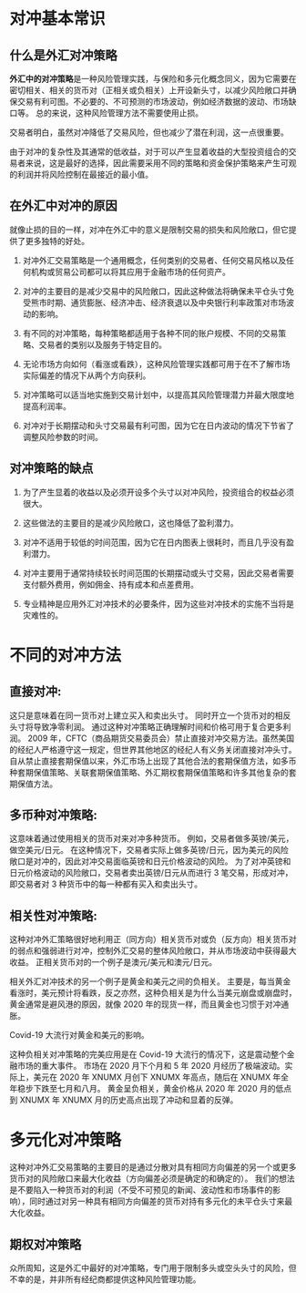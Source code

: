 # 对冲基本常识


## 什么是外汇对冲策略

**外汇中的对冲策略**是一种风险管理实践，与保险和多元化概念同义，因为它需要在密切相关、相关的货币对（正相关或负相关）上开设新头寸，以减少风险敞口并确保交易有利可图。不必要的、不可预测的市场波动，例如经济数据的波动、市场缺口等。 总的来说，这种风险管理方法不需要使用止损。

交易者明白，虽然对冲降低了交易风险，但也减少了潜在利润，这一点很重要。

由于对冲的复杂性及其通常的低收益，对于可以产生显着收益的大型投资组合的交易者来说，这是最好的选择，因此需要采用不同的策略和资金保护策略来产生可观的利润并将风险控制在最接近的最小值。

## 在外汇中对冲的原因

就像止损的目的一样，对冲在外汇中的意义是限制交易的损失和风险敞口，但它提供了更多独特的好处。


1. 对冲外汇交易策略是一个通用概念，任何类别的交易者、任何交易风格以及任何机构或贸易公司都可以将其应用于金融市场的任何资产。
2. 对冲的主要目的是减少交易中的风险敞口，因此这种做法将确保未平仓头寸免受熊市时期、通货膨胀、经济冲击、经济衰退以及中央银行利率政策对市场波动的影响。

3. 有不同的对冲策略，每种策略都适用于各种不同的账户规模、不同的交易策略、交易者的类别以及服务于特定目的。
4. 无论市场方向如何（看涨或看跌），这种风险管理实践都可用于在不了解市场实际偏差的情况下从两个方向获利。

5. 对冲策略可以适当地实施到交易计划中，以提高其风险管理潜力并最大限度地提高利润率。

6. 对冲对于长期摆动和头寸交易最有利可图，因为它在日内波动的情况下节省了调整风险参数的时间。


## 对冲策略的缺点  

1. 为了产生显着的收益以及必须开设多个头寸以对冲风险，投资组合的权益必须很大。

2. 这些做法的主要目的是减少风险敞口，这也降低了盈利潜力。

3. 对冲不适用于较低的时间范围，因为它在日内图表上很耗时，而且几乎没有盈利潜力。

4. 对冲主要用于通常持续较长时间范围的长期摆动或头寸交易，因此交易者需要支付额外费用，例如佣金、持有成本和点差费用。

5. 专业精神是应用外汇对冲技术的必要条件，因为这些对冲技术的实施不当将是灾难性的。

# 不同的对冲方法

## 直接对冲:

这只是意味着在同一货币对上建立买入和卖出头寸。 同时开立一个货币对的相反头寸将导致净零利润。 通过这种对冲策略正确理解时间和价格可用于复合更多利润。
2009 年，CFTC（商品期货交易委员会）禁止直接对冲交易方法。虽然美国的经纪人严格遵守这一规定，但世界其他地区的经纪人有义务关闭直接对冲头寸。
自从禁止直接套期保值以来，外汇市场上出现了其他合法的套期保值方法，如多币种套期保值策略、关联套期保值策略、外汇期权套期保值策略和许多其他复杂的套期保值方法。


## 多币种对冲策略: 

这意味着通过使用相关的货币对来对冲多种货币。
例如，交易者做多英镑/美元，做空美元/日元。 在这种情况下，交易者实际上做多英镑/日元，因为美元的风险敞口是对冲的，因此对冲交易面临英镑和日元价格波动的风险。 为了对冲英镑和日元价格波动的风险敞口，交易者卖出英镑/日元从而进行 3 笔交易，形成对冲，即交易者对 3 种货币中的每一种都有买入和卖出头寸。


## 相关性对冲策略:

这种对冲外汇策略很好地利用正（同方向）相关货币对或负（反方向）相关货币对的弱点和强弱进行对冲，控制外汇交易的整体风险敞口，并从市场波动中获得最大收益。
正相关货币对的一个例子是澳元/美元和澳元/日元。


相关外汇对冲技术的另一个例子是黄金和美元之间的负相关。
主要是，每当黄金看涨时，美元预计将看跌，反之亦然，这种负相关是为什么当美元崩盘或崩盘时，黄金通常是避风港的原因，就像 2020 年的现货一样，而且黄金也习惯于对冲通胀。


Covid-19 大流行对黄金和美元的影响。

这种负相关对冲策略的完美应用是在 Covid-19 大流行的情况下，这是震动整个金融市场的重大事件。 市场在 2020 月下个月和 5 年 2020 月经历了极端波动。实际上，美元在 2020 年 XNUMX 月创下 XNUMX 年高点，随后在 XNUMX 年全年稳步下跌至七月和八月。
  黄金呈负相关，黄金价格从 2020 年 2020 月的低点到 XNUMX 年 XNUMX 月的历史高点出现了冲动和显着的反弹。

# 多元化对冲策略

这种对冲外汇交易策略的主要目的是通过分散对具有相同方向偏差的另一个或更多货币对的风险敞口来最大化收益（方向偏差必须是确定的和确定的）。 我们的想法是不要陷入一种货币对的利润（不受不可预见的新闻、波动性和市场事件的影响），同时通过对另一种具有相同方向偏差的货币对持有多元化的未平仓头寸来最大化收益。

## 期权对冲策略

众所周知，这是外汇中最好的对冲策略，专门用于限制多头或空头头寸的风险，但不幸的是，并非所有经纪商都提供这种风险管理功能。


 